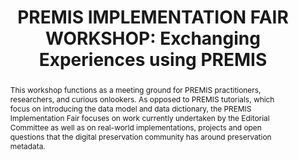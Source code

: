 ---
abstract: This workshop functions as a meeting ground for PREMIS practitioners, researchers,
  and curious onlookers. As opposed to PREMIS tutorials, which focus on introducing
  the data model and data dictionary, the PREMIS Implementation Fair focuses on work
  currently undertaken by the Editorial Committee as well as on real-world implementations,
  projects and open questions that the digital preservation community has around preservation
  metadata.
creators:
- Lindlar, Micky
- Bredenberg, Karin
- Romkey, Sarah
- Steeman, Marjolein
date: null
document_url: https://www.ideals.illinois.edu/items/128255/bitstreams/428875/data.pdf
grand_parent: iPRES
institutions: []
keywords:
- premis
- preservation
- metadata
- preservation metadata
landing_page_url: https://hdl.handle.net/2142/121051
language: eng
layout: publication
license: CC-BY 4.0 International
notes_url: null
parent: iPRES 2023
presentation_url: null
size: null
source_name: iPRES
title: 'PREMIS IMPLEMENTATION FAIR WORKSHOP: Exchanging Experiences using PREMIS'
type: unknown
year: 2023
---